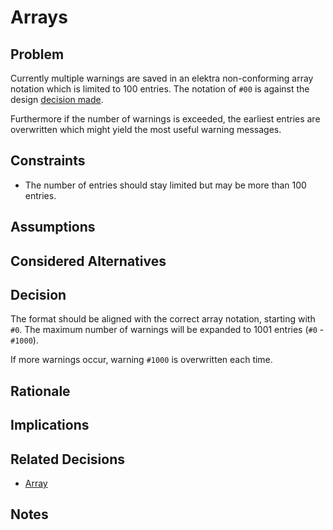 # Arrays

## Problem

Currently multiple warnings are saved in an elektra non-conforming array
notation which is limited to 100 entries. The notation of `#00` is against
the design [decision made](array.md).

Furthermore if the number of warnings is exceeded, the earliest entries are overwritten
which might yield the most useful warning messages.

## Constraints

- The number of entries should stay limited but may be more than 100 entries.

## Assumptions

## Considered Alternatives

## Decision

The format should be aligned with the correct array notation,
starting with `#0`. The maximum number of warnings will be expanded to
1001 entries (`#0` - `#1000`).

If more warnings occur, warning `#1000` is overwritten each time.

## Rationale

## Implications

## Related Decisions

- [Array](array.md)

## Notes
